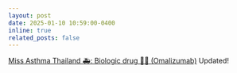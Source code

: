 ```yaml
---
layout: post
date: 2025-01-10 10:59:00-0400
inline: true
related_posts: false
---
```


[Miss Asthma Thailand 🚑: Biologic drug 💉💉 (Omalizumab)](https://missasthmath.blogspot.com/) Updated!